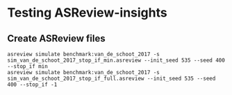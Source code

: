 # Testing ASReview-insights

## Create ASReview files

```
asreview simulate benchmark:van_de_schoot_2017 -s sim_van_de_schoot_2017_stop_if_min.asreview --init_seed 535 --seed 400 --stop_if min
asreview simulate benchmark:van_de_schoot_2017 -s sim_van_de_schoot_2017_stop_if_full.asreview --init_seed 535 --seed 400 --stop_if -1
```
